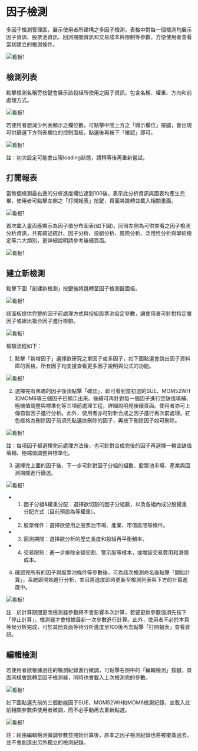 # 因子檢測

多因子檢測管理區，展示使用者所建構之多因子檢測，表格中對每一個檢測均展示因子資訊、股票池資訊、回測期間資訊和交易成本與限制等參數，方便使用者查看當初建立的檢測條件。

![看板1](../../_static/test0.png "test0")

## 檢測列表

點擊檢測名稱旁按鍵會展示該投組所使用之因子資訊，包含名稱、權重、方向和前處理方式。

![看板1](../../_static/test1.png "test1")

若使用者想減少列表顯示之欄位數，可點擊中間上方之「顯示欄位」按鍵，會出現可供篩選下方列表欄位的控制面板，點選後再按下「確認」即可。

![看板1](../../_static/test1_1.png "test1_1")

註：初次設定可能會出現loading狀態，請稍等後再重新嘗試。

## 打開報表

當每個檢測最右邊的分析進度欄位達到100後，表示此分析資訊與圖表均產生完畢，使用者可點擊左側之「打開報表」按鍵，頁面將跳轉並載入相關畫面。

![看板1](../../_static/test1_2.png "test1_1")

首次載入畫面應顯示為因子值分布圖表(如下圖)，同時左側為可供查看之因子檢測分析資訊，共有敘述統計、因子分析、投組分析、風險分析、泛用性分析與學術檢定等六大類別，更詳細說明請參考後續頁面。

![看板1](../../_static/test1_3.png "test1_1")

## 建立新檢測

點擊下圖「創建新檢測」按鍵後將跳轉至因子檢測器面板。

![看板1](../../_static/test2_0.png "test２_0")

該面板提供完整的因子前處理方式與投組股票池設定參數，讓使用者可針對特定單因子或組出複合因子進行檢驗。

![看板1](../../_static/test2_1.png "test２_1")

檢驗流程如下：
1. 點擊「新增因子」選擇欲研究之單因子或多因子，如下圖點選會跳出因子資料庫的表格，所有因子均支援查看更多因子說明與公式的功能。

![看板1](../../_static/test2_2.png "test2_2")

2. 選擇完有興趣的因子後須點擊「確認」，即可看到當初選的SUE、MOM52WH和MOM6等三個因子已顯示出來。後續可再針對每一個因子進行空缺值填補、極端值調整與標準化等三項前處理工程，詳細說明見後續頁面。使用者亦可上傳自製因子進行分析。此外，使用者亦可對新合成之因子進行再次前處理。紅色框格為刪除因子前須先點選欲刪除的因子，再按下刪除因子始可刪除。

![看板1](../../_static/test2_3.png "test2_3")

註：每項因子都選擇完前處理方法後，也可針對合成完後的因子再選擇一輪空缺值填補、極端值調整與標準化。

3. 選擇完上面的因子後，下一步可針對因子分組的組數、股票池市場、產業與回測期間進行篩選。

![看板1](../../_static/test2_4.png "test2_4")

- 1.	因子分組&權重分配：選擇欲切割的因子分組數，以及各組內成分股權重分配方式（目前預設為等權重）。
- 2.    股票條件：選擇欲使用之股票池市場、產業、市值區間等條件。
- 3.    回測期間：選擇欲分析的歷史長度和投組再平衡頻率。
- 4.	交易限制：進一步排除全額交割、警示股等樣本，或增設交易費用和滑價成本。



4. 確認完所有的因子與股票池條件等參數後，可為該次檢測命名後點擊「開始計算」，系統即開始進行分析，並且將進度即時更新至檢測列表與下方的計算進度中。

![看板1](test2_5.png)

註：於計算期間更改檢測器參數將不會影響本次計算，若要更新參數值須先按下「停止計算」，檢測器才會根據最新一次參數進行計算。此外，使用者不必於本頁等候分析完成，可於其他頁面等待分析進度至100後再去點擊「打開報表」查看資訊。

## 編輯檢測

若使用者欲根據過往的檢測紀錄進行微調，可點擊右側中的「編輯檢測」按鍵，頁面同樣會跳轉至因子檢測器，同時也會載入上次檢測完的參數。

![看板1](../../_static/test2_6.png "test2_6")

如下圖點選先前的三個動能因子SUE、MOM52WH和MOM6檢測紀錄，並載入此前相關參數供使用者微調，而不必手動再去重新點選。

![看板1](../../_static/test2_7.png "test2_7")

註：經由編輯檢測微調參數並開始計算後，原本之因子檢測紀錄也將被覆蓋過去，並不會創造出另外獨立的檢測紀錄。